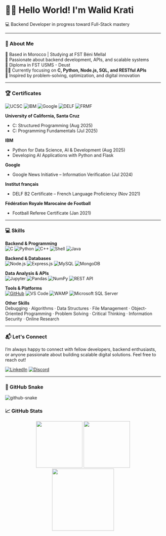 # 👋🏼 Hello World! I'm Walid Krati  
💻 Backend Developer in progress toward Full-Stack mastery  

---

### 🚀 About Me
📍 Based in Morocco | Studying at FST Béni Mellal  
🌱 Passionate about backend development, APIs, and scalable systems  
📜 Diploma in FST USMS - Deust        
👨‍💻 Currently focusing on **C, Python, Node.js, SQL, and RESTful APIs**  
🌿 Inspired by problem-solving, optimization, and digital innovation  

---

### 🏆 Certificates
![UCSC](https://img.shields.io/badge/University_of_California_Santa_Cruz-0033A0?style=for-the-badge&logo=university&logoColor=white)
![IBM](https://img.shields.io/badge/IBM-006699?style=for-the-badge&logo=ibm&logoColor=white)
![Google](https://img.shields.io/badge/Google-4285F4?style=for-the-badge&logo=google&logoColor=white)
![DELF](https://img.shields.io/badge/DELF_B2-F7DF1E?style=for-the-badge)
![FRMF](https://img.shields.io/badge/FRMF-FF0000?style=for-the-badge)

**University of California, Santa Cruz**  
- C: Structured Programming (Aug 2025)  
- C: Programming Fundamentals (Jul 2025)  

**IBM**  
- Python for Data Science, AI & Development (Aug 2025)
- Developing AI Applications with Python and Flask  

**Google**  
- Google News Initiative – Information Verification (Jul 2024)  

**Institut français**  
- DELF B2 Certificate – French Language Proficiency (Nov 2021)  

**Fédération Royale Marocaine de Football**  
- Football Referee Certificate (Jan 2021)  

---

### 💻 Skills

**Backend & Programming**  
![C](https://img.shields.io/badge/C-00599C?style=for-the-badge&logo=c&logoColor=white)
![Python](https://img.shields.io/badge/Python-3776AB?style=for-the-badge&logo=python&logoColor=white)
![C++](https://img.shields.io/badge/C++-00599C?style=for-the-badge&logo=c%2B%2B&logoColor=white)
![Shell](https://img.shields.io/badge/Shell-121011?style=for-the-badge&logo=gnu-bash&logoColor=white)
![Java](https://img.shields.io/badge/Java-007396?style=for-the-badge&logo=java&logoColor=white)

**Backend & Databases**  
![Node.js](https://img.shields.io/badge/Node.js-339933?style=for-the-badge&logo=node.js&logoColor=white)
![Express.js](https://img.shields.io/badge/Express.js-000000?style=for-the-badge&logo=express&logoColor=white)
![MySQL](https://img.shields.io/badge/MySQL-4479A1?style=for-the-badge&logo=mysql&logoColor=white)
![MongoDB](https://img.shields.io/badge/MongoDB-47A248?style=for-the-badge&logo=mongodb&logoColor=white)

**Data Analysis & APIs**  
![Jupyter](https://img.shields.io/badge/Jupyter-F37626?style=for-the-badge&logo=jupyter&logoColor=white)
![Pandas](https://img.shields.io/badge/Pandas-150458?style=for-the-badge&logo=pandas&logoColor=white)
![NumPy](https://img.shields.io/badge/NumPy-013243?style=for-the-badge&logo=numpy&logoColor=white)
![REST API](https://img.shields.io/badge/REST-API-007ACC?style=for-the-badge)

**Tools & Platforms**  
[![GitHub](https://img.shields.io/badge/GitHub-181717?style=for-the-badge&logo=github&logoColor=white)](https://github.com/wkratos77/)
![VS Code](https://img.shields.io/badge/VS%20Code-007ACC?style=for-the-badge&logo=visual-studio-code&logoColor=white)
![WAMP](https://img.shields.io/badge/WAMP-FF5733?style=for-the-badge)
![Microsoft SQL Server](https://img.shields.io/badge/MSSQL-CC2927?style=for-the-badge&logo=microsoft-sql-server&logoColor=white)

**Other Skills**  
Debugging · Algorithms · Data Structures · File Management · Object-Oriented Programming · Problem Solving · Critical Thinking · Information Security · Online Research

---

### 📬 Let's Connect

I’m always happy to connect with fellow developers, backend enthusiasts, or anyone passionate about building scalable digital solutions. Feel free to reach out!

[![LinkedIn](https://img.shields.io/badge/LinkedIn-0077B5?style=for-the-badge&logo=linkedin&logoColor=white)](https://www.linkedin.com/in/walid-krati/) 
[![Discord](https://img.shields.io/badge/Discord-7289DA?style=for-the-badge&logo=discord&logoColor=white)](https://discord.com/users/li0771s)

---

### 🐍 GitHub Snake

<picture>
  <source media="(prefers-color-scheme: dark)" srcset="https://raw.githubusercontent.com/tobiasmeyhoefer/tobiasmeyhoefer/output/github-snake-dark.svg" />
  <source media="(prefers-color-scheme: light)" srcset="https://raw.githubusercontent.com/tobiasmeyhoefer/tobiasmeyhoefer/output/github-snake.svg" />
  <img alt="github-snake" src="https://raw.githubusercontent.com/tobiasmeyhoefer/tobiasmeyhoefer/output/github-snake.svg" />
</picture>

### 📈 GitHub Stats

<p align="center">
  <img height="150" src="https://github-readme-stats.vercel.app/api?username=wkratos77&show_icons=true&include_all_commits=true&count_private=true&theme=merko" />
  <img height="150" src="https://streak-stats.demolab.com?user=wkratos77&theme=merko&date_format=j%20M%5B%20Y%5D" />
  <img height="200" src="https://github-readme-stats.vercel.app/api/top-langs/?username=wkratos77&layout=compact&langs_count=10&count_private=true&theme=merko" />
</p>
